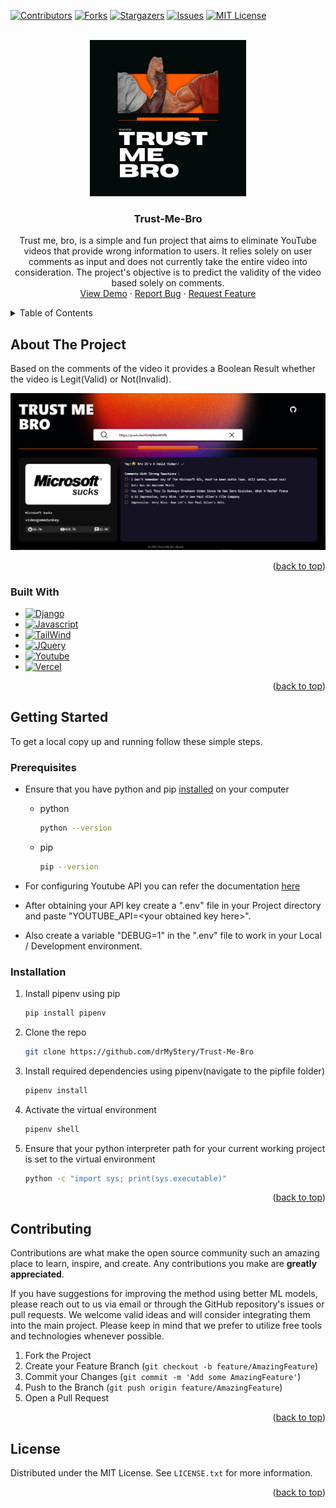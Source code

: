 <a name="readme-top"></a>

[![Contributors][contributors-shield]][contributors-url]
[![Forks][forks-shield]][forks-url]
[![Stargazers][stars-shield]][stars-url]
[![Issues][issues-shield]][issues-url]
[![MIT License][license-shield]][license-url]



<br />
<div align="center">
  <a href="https://github.com/drMy5tery/Trust-Me-Bro">
    <img src="images/logo.png" alt="Logo" width="250" height="250">
  </a>

<h3 align="center">Trust-Me-Bro</h3>

  <p align="center">
    Trust me, bro, is a simple and fun project that aims to eliminate YouTube videos that provide wrong information to users. It relies solely on user comments as input and does not currently take the entire video into consideration. The project's objective is to predict the validity of the video based solely on comments. 
    <br />
    <a href="https://trust-me-bro-my5m7t.vercel.app/">View Demo</a>
    ·
    <a href="https://github.com/drMy5tery/Trust-Me-Bro/issues">Report Bug</a>
    ·
    <a href="https://github.com/drMy5tery/Trust-Me-Bro/issues">Request Feature</a>
  </p>
</div>



<!-- TABLE OF CONTENTS -->
<details>
  <summary>Table of Contents</summary>
  <ol>
    <li>
      <a href="#about-the-project">About The Project</a>
      <ul>
        <li><a href="#built-with">Built With</a></li>
      </ul>
    </li>
    <li>
      <a href="#getting-started">Getting Started</a>
      <ul>
        <li><a href="#prerequisites">Prerequisites</a></li>
        <li><a href="#installation">Installation</a></li>
      </ul>
    </li>
    <li><a href="#contributing">Contributing</a></li>
    <li><a href="#license">License</a></li>
  </ol>
</details>



<!-- ABOUT THE PROJECT -->
## About The Project


Based on the comments of the video it provides a Boolean Result whether the video is Legit(Valid) or Not(Invalid).


![About Positive Screenshot][about-positive]



<p align="right">(<a href="#readme-top">back to top</a>)</p>



### Built With

* [![Django][Django.com]][Django-url]
* [![Javascript][Javascript.com]][Javascript-url]
* [![TailWind][Tailwind.com]][Tailwind-url]
* [![JQuery][JQuery.com]][JQuery-url]
* [![Youtube][YoutubeApi.com]][Youtube-api-url]
* [![Vercel][Vercel.com]][Vercel-url]

<p align="right">(<a href="#readme-top">back to top</a>)</p>



<!-- GETTING STARTED -->
## Getting Started

To get a local copy up and running follow these simple steps.

### Prerequisites

* Ensure that you have python and pip [installed](https://www.geeksforgeeks.org/how-to-install-pip-on-windows/) on your computer
  * python
    ```sh
    python --version
    ```
  * pip
    ```sh
    pip --version
    ```

* For configuring Youtube API you can refer the documentation [here](https://developers.google.com/youtube/v3/getting-started)

* After obtaining your API key create a ".env" file in your Project directory and paste "YOUTUBE_API=<your obtained key here\>".
* Also create a variable "DEBUG=1" in the ".env" file to work in your Local / Development environment.
### Installation

1. Install pipenv using pip
   ```sh
   pip install pipenv
   ```
2. Clone the repo
   ```sh
   git clone https://github.com/drMy5tery/Trust-Me-Bro
   ```
3. Install required dependencies using pipenv(navigate to the pipfile folder)
   ```sh
   pipenv install
   ```
4. Activate the virtual environment
   ```sh
   pipenv shell
   ```
5. Ensure that your python interpreter path for your current working project is set to the virtual environment
   ```sh
   python -c "import sys; print(sys.executable)"
   ```

<p align="right">(<a href="#readme-top">back to top</a>)</p>



<!-- CONTRIBUTING -->
## Contributing

Contributions are what make the open source community such an amazing place to learn, inspire, and create. Any contributions you make are **greatly appreciated**.

If you have suggestions for improving the method using better ML models, please reach out to us via email or through the GitHub repository's issues or pull requests. We welcome valid ideas and will consider integrating them into the main project. Please keep in mind that we prefer to utilize free tools and technologies whenever possible.

1. Fork the Project
2. Create your Feature Branch (`git checkout -b feature/AmazingFeature`)
3. Commit your Changes (`git commit -m 'Add some AmazingFeature'`)
4. Push to the Branch (`git push origin feature/AmazingFeature`)
5. Open a Pull Request

<p align="right">(<a href="#readme-top">back to top</a>)</p>



<!-- LICENSE -->
## License

Distributed under the MIT License. See `LICENSE.txt` for more information.

<p align="right">(<a href="#readme-top">back to top</a>)</p>


[contributors-shield]: https://img.shields.io/github/contributors/drMy5tery/Trust-Me-Bro.svg?style=for-the-badge
[contributors-url]: https://github.com/drMy5tery/Trust-Me-Bro/graphs/contributors
[forks-shield]: https://img.shields.io/github/forks/drMy5tery/Trust-Me-Bro.svg?style=for-the-badge
[forks-url]: https://github.com/drMy5tery/Trust-Me-Bro/network/members
[stars-shield]: https://img.shields.io/github/stars/drMy5tery/Trust-Me-Bro.svg?style=for-the-badge
[stars-url]: https://github.com/drMy5tery/Trust-Me-Bro/stargazers
[issues-shield]: https://img.shields.io/github/issues/drMy5tery/Trust-Me-Bro.svg?style=for-the-badge
[issues-url]: https://github.com/drMy5tery/Trust-Me-Bro/issues
[license-shield]: https://img.shields.io/github/license/drMy5tery/Trust-Me-Bro.svg?style=for-the-badge
[license-url]: https://github.com/drMy5tery/Trust-Me-Bro/LICENSE.txt
[about-positive]: images/About_positive.png
[Django.com]:https://img.shields.io/badge/Django-092E20?style=for-the-badge&logo=django&logoColor=white
[Django-url]: https://www.djangoproject.com/
[Javascript.com]: https://img.shields.io/badge/JavaScript-323330?style=for-the-badge&logo=javascript&logoColor=F7DF1E
[Javascript-url]: https://developer.mozilla.org/en-US/docs/Web/JavaScript
[Vercel.com]: https://img.shields.io/badge/Vercel-000000?style=for-the-badge&logo=vercel&logoColor=white
[Vercel-url]: https://vercel.com/
[Tailwind.com]: https://img.shields.io/badge/Tailwind_CSS-38B2AC?style=for-the-badge&logo=tailwind-css&logoColor=white
[Tailwind-url]: https://tailwindcss.com/
[YoutubeApi.com]: https://img.shields.io/badge/YouTube-FF0000?style=for-the-badge&logo=youtube&logoColor=white
[Youtube-api-url]: https://developers.google.com/youtube/v3
[JQuery.com]: https://img.shields.io/badge/jQuery-0769AD?style=for-the-badge&logo=jquery&logoColor=white
[JQuery-url]: https://jquery.com 
